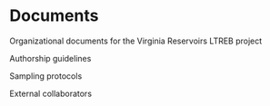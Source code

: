 # Documents
Organizational documents for the Virginia Reservoirs LTREB project

Authorship guidelines

Sampling protocols

External collaborators

